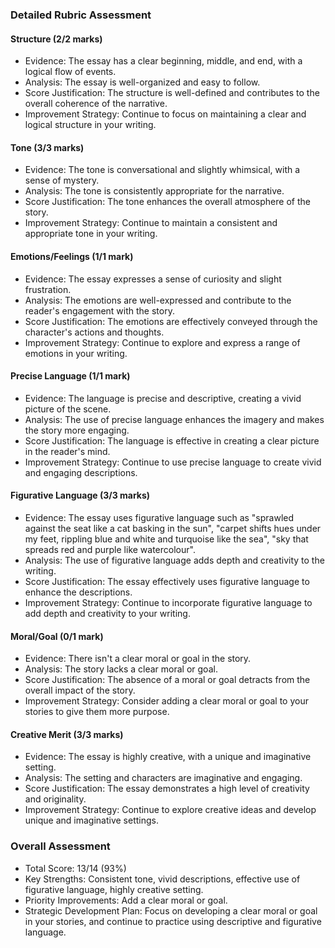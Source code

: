 ### Detailed Rubric Assessment

#### Structure (2/2 marks)

- Evidence: The essay has a clear beginning, middle, and end, with a logical flow of events.
- Analysis: The essay is well-organized and easy to follow.
- Score Justification: The structure is well-defined and contributes to the overall coherence of the narrative.
- Improvement Strategy: Continue to focus on maintaining a clear and logical structure in your writing.

#### Tone (3/3 marks)

- Evidence: The tone is conversational and slightly whimsical, with a sense of mystery.
- Analysis: The tone is consistently appropriate for the narrative.
- Score Justification: The tone enhances the overall atmosphere of the story.
- Improvement Strategy: Continue to maintain a consistent and appropriate tone in your writing.

#### Emotions/Feelings (1/1 mark)

- Evidence: The essay expresses a sense of curiosity and slight frustration.
- Analysis: The emotions are well-expressed and contribute to the reader's engagement with the story.
- Score Justification: The emotions are effectively conveyed through the character's actions and thoughts.
- Improvement Strategy: Continue to explore and express a range of emotions in your writing.

#### Precise Language (1/1 mark)

- Evidence: The language is precise and descriptive, creating a vivid picture of the scene.
- Analysis: The use of precise language enhances the imagery and makes the story more engaging.
- Score Justification: The language is effective in creating a clear picture in the reader's mind.
- Improvement Strategy: Continue to use precise language to create vivid and engaging descriptions.

#### Figurative Language (3/3 marks)

- Evidence: The essay uses figurative language such as "sprawled against the seat like a cat basking in the sun", "carpet shifts hues under my feet, rippling blue and white and turquoise like the sea", "sky that spreads red and purple like watercolour".
- Analysis: The use of figurative language adds depth and creativity to the writing.
- Score Justification: The essay effectively uses figurative language to enhance the descriptions.
- Improvement Strategy: Continue to incorporate figurative language to add depth and creativity to your writing.

#### Moral/Goal (0/1 mark)

- Evidence: There isn't a clear moral or goal in the story.
- Analysis: The story lacks a clear moral or goal.
- Score Justification: The absence of a moral or goal detracts from the overall impact of the story.
- Improvement Strategy: Consider adding a clear moral or goal to your stories to give them more purpose.

#### Creative Merit (3/3 marks)

- Evidence: The essay is highly creative, with a unique and imaginative setting.
- Analysis: The setting and characters are imaginative and engaging.
- Score Justification: The essay demonstrates a high level of creativity and originality.
- Improvement Strategy: Continue to explore creative ideas and develop unique and imaginative settings.

### Overall Assessment

- Total Score: 13/14 (93%)
- Key Strengths: Consistent tone, vivid descriptions, effective use of figurative language, highly creative setting.
- Priority Improvements: Add a clear moral or goal.
- Strategic Development Plan: Focus on developing a clear moral or goal in your stories, and continue to practice using descriptive and figurative language.
